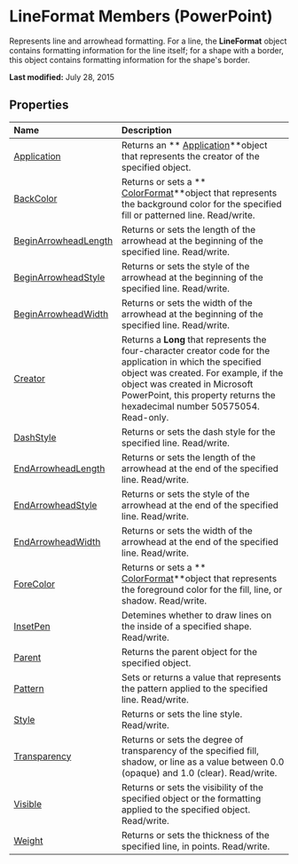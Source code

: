
# LineFormat Members (PowerPoint)
Represents line and arrowhead formatting. For a line, the  **LineFormat** object contains formatting information for the line itself; for a shape with a border, this object contains formatting information for the shape's border.

 **Last modified:** July 28, 2015


## Properties



|**Name**|**Description**|
|:-----|:-----|
| [Application](e1f2c525-54c7-80f3-5f80-bca0a9e0a63c.md)|Returns an  ** [Application](978c2b99-4271-b953-4283-73b5f3d96f41.md)**object that represents the creator of the specified object.|
| [BackColor](5c8e915a-6fb6-92b1-1d49-a74ee3a3e06d.md)|Returns or sets a  ** [ColorFormat](3bfcd08d-65f4-25a3-2d05-77111fbd13e5.md)**object that represents the background color for the specified fill or patterned line. Read/write.|
| [BeginArrowheadLength](b46151e1-251f-7498-9dfc-b652b356edf0.md)|Returns or sets the length of the arrowhead at the beginning of the specified line. Read/write.|
| [BeginArrowheadStyle](04f6e7f1-c76f-b70d-5fbd-daaa907fe59d.md)|Returns or sets the style of the arrowhead at the beginning of the specified line. Read/write.|
| [BeginArrowheadWidth](3834e2c8-d153-57f8-014e-1545326dd370.md)|Returns or sets the width of the arrowhead at the beginning of the specified line. Read/write.|
| [Creator](e4020bf2-0b36-4e77-3850-949ac81e0c86.md)|Returns a  **Long** that represents the four-character creator code for the application in which the specified object was created. For example, if the object was created in Microsoft PowerPoint, this property returns the hexadecimal number 50575054. Read-only.|
| [DashStyle](7fc898b4-1eea-21fc-52e5-0ec92bde527f.md)|Returns or sets the dash style for the specified line. Read/write.|
| [EndArrowheadLength](e7e183f6-fc85-0a5f-c1c1-f182c8020c20.md)|Returns or sets the length of the arrowhead at the end of the specified line. Read/write.|
| [EndArrowheadStyle](8f4f7a0a-cbfa-ee6c-25bb-b1aca1e2b883.md)|Returns or sets the style of the arrowhead at the end of the specified line. Read/write.|
| [EndArrowheadWidth](5830e4ff-c630-198a-ea2b-b5d1397ea846.md)|Returns or sets the width of the arrowhead at the end of the specified line. Read/write.|
| [ForeColor](0b022f2e-d546-2d56-13ae-1040682ee9d0.md)|Returns or sets a  ** [ColorFormat](3bfcd08d-65f4-25a3-2d05-77111fbd13e5.md)**object that represents the foreground color for the fill, line, or shadow. Read/write.|
| [InsetPen](07a69459-0a24-c9b8-5aba-103b39d8b1af.md)|Detemines whether to draw lines on the inside of a specified shape. Read/write.|
| [Parent](6644560e-0d3c-d675-b8a0-3481496c12ec.md)|Returns the parent object for the specified object.|
| [Pattern](5c4c7e5a-1932-01a4-034d-0a4e98c43174.md)|Sets or returns a value that represents the pattern applied to the specified line. Read/write.|
| [Style](8a9b1a85-f290-97f5-c19d-6427d1214f7b.md)|Returns or sets the line style. Read/write.|
| [Transparency](7d9e3a3c-479a-1a7a-45b2-4245b8444c21.md)|Returns or sets the degree of transparency of the specified fill, shadow, or line as a value between 0.0 (opaque) and 1.0 (clear). Read/write.|
| [Visible](4b10ecb4-01f1-019f-62f8-2a3508a01ca3.md)|Returns or sets the visibility of the specified object or the formatting applied to the specified object. Read/write.|
| [Weight](5141d66f-4706-060d-fb4c-f244f9ac6437.md)|Returns or sets the thickness of the specified line, in points. Read/write.|
